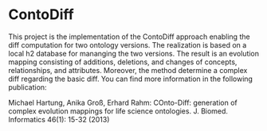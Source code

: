 # ContoDiff
This project is the implementation of the ContoDiff approach enabling the diff computation for two ontology versions. The realization is based on a local h2 database for mananging the two versions. The result is an evolution mapping consisting of additions, deletions, and changes of concepts, relationships, and attributes. Moreover, the method determine a complex diff regarding the basic diff. You can find more information in the following publication:

Michael Hartung, Anika Groß, Erhard Rahm:
COnto-Diff: generation of complex evolution mappings for life science ontologies. J. Biomed. Informatics 46(1): 15-32 (2013)
